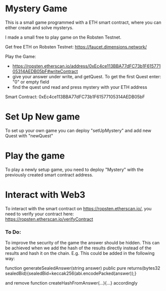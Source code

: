 # Mystery Game
This is a small game programmed with a ETH smart contract, where you can either create and solve mysterys. 

I made a small free to play game on the Robsten Testnet.

Get free ETH on Robsten Testnet: https://faucet.dimensions.network/

Play the Game:  
- https://ropsten.etherscan.io/address/0xEc4ce113BBA77dFC73b1F61577105314AEDB05bF#writeContract
- give your answer under write, and getQuest. To get the first Quest enter: "0" or empty field
- find the quest und read and press mystery with your ETH address

Smart Contract: 0xEc4ce113BBA77dFC73b1F61577105314AEDB05bF


# Set Up New game
To set up your own game you can deploy "setUpMystery" and add new Quest with "newQuest"

# Play the game
To play a newly setup game, you need to deploy "Mystery" with the previously created smart contract address. 

# Interact with Web3
To interact with the smart contract on https://ropsten.etherscan.io/, you need to verify your contract here: https://ropsten.etherscan.io/verifyContract

### To Do: 
To improve the security of the game the answer should be hidden.
This can be achieved when we add the hash of the results directly instead of the results and hash it on the chain.
E.g. This could be added in the following way:

function generateSealedAnswer(string answer) public pure returns(bytes32 sealedBid){sealedBid=keccak256(abi.encodePacked(answer));}
    
and remove function createHashFromAnswer(...){...}  accordingly
